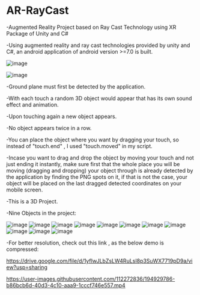 # AR-RayCast
-Augmented Reality Project based on Ray Cast Technology using XR Package of Unity and C#

-Using augmented reality and ray cast technologies provided by unity and C#, an android application of android version >=7.0 is built.

![image](https://user-images.githubusercontent.com/112272836/214955379-d81c9541-62e2-4fc0-b36c-8a874fdbca90.png)

![image](https://user-images.githubusercontent.com/112272836/214955330-a516bc20-3f8f-4d5b-9e08-28ef3fb83e2f.png)

-Ground plane must first be detected by the application.

-With each touch a random 3D object would appear that has its own sound effect and animation.

-Upon touching again a new object appears.

-No object appears twice in a row.

-You can place the object where you want by dragging your touch, so instead of "touch.end" , I used "touch.moved" in my script.

-Incase you want to drag and drop the object by moving your touch and not just ending it instantly, make sure first that the whole place you will be moving (dragging and dropping) your object through is already detected by the application by finding the PNG spots on it, if that is not the case, your object will be placed on the last dragged detected coordinates on your mobile screen.

-This is a 3D Project.

-Nine Objects in the project:

![image](https://user-images.githubusercontent.com/112272836/214955952-e7c0b82f-40d0-4b9a-b14e-b8a296a4a9c9.png)
![image](https://user-images.githubusercontent.com/112272836/214955999-767c20d0-8a5c-464a-810f-41d8e4abdc1d.png)
![image](https://user-images.githubusercontent.com/112272836/214956068-497efd0c-8d25-41f5-9795-348af8b38797.png)
![image](https://user-images.githubusercontent.com/112272836/214956364-60263596-89ef-4ac1-b24a-2b0c7578036b.png)
![image](https://user-images.githubusercontent.com/112272836/214956306-545f1246-119a-455d-b490-1e2eef60eff1.png)
![image](https://user-images.githubusercontent.com/112272836/214956127-04e13049-06fb-491c-a118-c120f163cb9b.png)
![image](https://user-images.githubusercontent.com/112272836/214956210-c3c2ba3b-2e20-4acd-833b-c65d7f224072.png)
![image](https://user-images.githubusercontent.com/112272836/214956448-55c7b655-2948-4ccf-ada1-3b7a0b9e5b4f.png)
![image](https://user-images.githubusercontent.com/112272836/214956508-c5cdd62b-64d2-4429-9d7b-47d7ac9468de.png)
![image](https://user-images.githubusercontent.com/112272836/214956630-50f0bbfa-72c3-4391-aff5-a8b83cb72942.png)
![image](https://user-images.githubusercontent.com/112272836/214956717-f0300da5-6f72-447f-a326-eb04a10cbbe9.png)

-For better resolution, check out this link , as the below demo is compressed:

https://drive.google.com/file/d/1yfIwJLbZsLW4RuLsI8p3SuWX7719pD9a/view?usp=sharing

https://user-images.githubusercontent.com/112272836/194929786-b86bcb6d-40d3-4c10-aaa9-1cccf746e557.mp4


